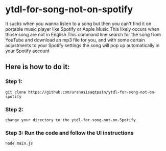 # ytdl-for-song-not-on-spotify
It sucks when you wanna listen to a song but then you can't find it on portable music player like Spotify or Apple Music
This likely occurs when those song are not in English
This command line search for the song from YouTube and download an mp3 file for you, and with some certain adjustments to your Spotify settings the song will pop up automatically in your Spotify account
## Here is how to do it:
### Step 1:
```git clone https://github.com/uranusisaqtpain/ytdl-for-song-not-on-spotify```
### Step 2:
```change your directory to the ytdl-for-song-not-on-Spotify```
### Step 3: Run the code and follow the UI instructions
```node main.js```
